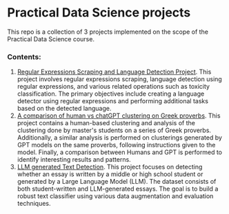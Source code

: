 # Practical Data Science projects

This repo is a collection of 3 projects implemented on the scope of the Practical Data Science course.

### Contents:

1. [Regular Expressions Scraping and Language Detection Project](). This project involves regular expressions scraping, language detection using regular expressions, and various related operations such as toxicity classification. The primary objectives include creating a language detector using regular expressions and performing additional tasks based on the detected language.
2. [A comparison of human vs chatGPT clustering on Greek proverbs](). This project contains a human-based clustering and analysis of the clustering done by master's students on a series of Greek proverbs. Additionally, a similar analysis is performed on clusterings generated by GPT models on the same proverbs, following instructions given to the model. Finally, a comparison between Humans and GPT is performed to identify interesting results and patterns.
3. [LLM generated Text Detection](). This project focuses on detecting whether an essay is written by a middle or high school student or generated by a Large Language Model (LLM). The dataset consists of both student-written and LLM-generated essays. The goal is to build a robust text classifier using various data augmentation and evaluation techniques.
